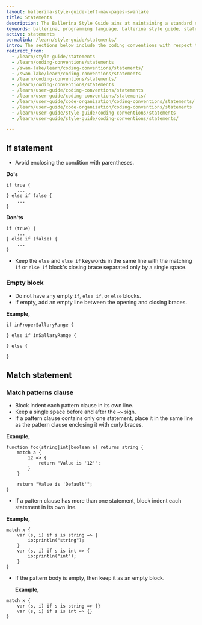 ```yaml
---
layout: ballerina-style-guide-left-nav-pages-swanlake
title: Statements
description: The Ballerina Style Guide aims at maintaining a standard coding style among the Ballerina community. The Ballerina code formatting tools are based on this guide.
keywords: ballerina, programming language, ballerina style guide, statements
active: statements
permalink: /learn/style-guide/statements/
intro: The sections below include the coding conventions with respect to statements.
redirect_from:
  - /learn/style-guide/statements
  - /learn/coding-conventions/statements
  - /swan-lake/learn/coding-conventions/statements/
  - /swan-lake/learn/coding-conventions/statements
  - /learn/coding-conventions/statements/
  - /learn/coding-conventions/statements
  - /learn/user-guide/coding-conventions/statements
  - /learn/user-guide/coding-conventions/statements/
  - /learn/user-guide/code-organization/coding-conventions/statements/
  - /learn/user-guide/code-organization/coding-conventions/statements
  - /learn/user-guide/style-guide/coding-conventions/statements
  - /learn/user-guide/style-guide/coding-conventions/statements/

---
```


## If statement

* Avoid enclosing the condition with parentheses.
  
**Do's**

```ballerina
if true {
    ...
} else if false {
    ...
}
```
  
**Don'ts**


```ballerina
if (true) {
    ...
} else if (false) {
    ...
}
```

* Keep the `else` and `else if` keywords in the same line with the matching `if` or `else if` block's
  closing brace separated only by a single space.

### Empty block

* Do not have any empty `if`, `else if`, or `else` blocks.
* If empty, add an empty line between the opening and closing braces.
      
**Example,**

```ballerina
if inProperSallaryRange {
      
} else if inSallaryRange {
      
} else {
      
}
```

## Match statement

### Match patterns clause

* Block indent each pattern clause in its own line.
* Keep a single space before and after the `=>` sign.
* If a pattern clause contains only one statement, place it in the same line as the pattern clause enclosing it with curly braces.

**Example,**

```ballerina
function foo(string|int|boolean a) returns string {
    match a {
        12 => {
            return "Value is '12'";
        }
    }
  
    return "Value is 'Default'";
}
```

* If a pattern clause has more than one statement, block indent each statement in its own line.

**Example,**

```ballerina
match x {
    var (s, i) if s is string => {
        io:println("string");
    }
    var (s, i) if s is int => {
        io:println("int");
    }
}
```

* If the pattern body is empty, then keep it as an empty block.
  
  
  **Example,**

```ballerina
match x {
    var (s, i) if s is string => {}
    var (s, i) if s is int => {}
}
```
